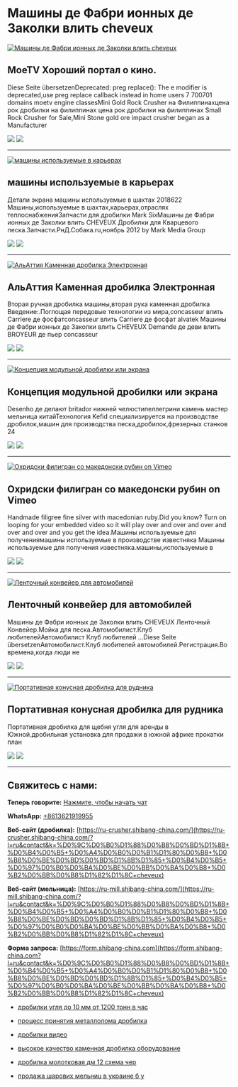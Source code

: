 # Машины де Фабри ионных де Заколки влить cheveux

<a href="https://swt.shibang-china.com/?n=lxq&l=ru&img&k=%D0%9C%D0%B0%D1%88%D0%B8%D0%BD%D1%8B+%D0%B4%D0%B5+%D0%A4%D0%B0%D0%B1%D1%80%D0%B8+%D0%B8%D0%BE%D0%BD%D0%BD%D1%8B%D1%85+%D0%B4%D0%B5+%D0%97%D0%B0%D0%BA%D0%BE%D0%BB%D0%BA%D0%B8+%D0%B2%D0%BB%D0%B8%D1%82%D1%8C+cheveux" target="_blank">![Машины де Фабри ионных де Заколки влить cheveux](http://static.shibang-china.com/all-800x300/181.jpg)</a>

## MoeTV Хороший портал о кино.
Diese Seite übersetzenDeprecated: preg replace(): The e modifier is deprecated,use preg replace callback instead in home users 7 700701 domains moetv engine classesMini Gold Rock Crusher на Филиппинахцена рок дробилки на филиппинах цена рок дробилки на филиппинах Small Rock Crusher for Sale,Mini Stone gold ore impact crusher began as a Manufacturer


<a href="https://whatsapp.shibangsoft.com/WhatsApp.php" target="_blank" title="WhatsApp">![](http://static.shibang-china.com/icon/whatsapp.png)</a> <a href="https://swt.shibang-china.com/?n=lxq&l=ru&icon&k=%D0%9C%D0%B0%D1%88%D0%B8%D0%BD%D1%8B+%D0%B4%D0%B5+%D0%A4%D0%B0%D0%B1%D1%80%D0%B8+%D0%B8%D0%BE%D0%BD%D0%BD%D1%8B%D1%85+%D0%B4%D0%B5+%D0%97%D0%B0%D0%BA%D0%BE%D0%BB%D0%BA%D0%B8+%D0%B2%D0%BB%D0%B8%D1%82%D1%8C+cheveux" target="_blank">![](http://static.shibang-china.com/icon/chat-ru.png)</a>

---

<a href="https://swt.shibang-china.com/?n=lxq&l=ru&img&k=%D0%9C%D0%B0%D1%88%D0%B8%D0%BD%D1%8B+%D0%B4%D0%B5+%D0%A4%D0%B0%D0%B1%D1%80%D0%B8+%D0%B8%D0%BE%D0%BD%D0%BD%D1%8B%D1%85+%D0%B4%D0%B5+%D0%97%D0%B0%D0%BA%D0%BE%D0%BB%D0%BA%D0%B8+%D0%B2%D0%BB%D0%B8%D1%82%D1%8C+cheveux" target="_blank">![машины используемые в карьерах](http://static.shibang-china.com/all-800x300/350.jpg)</a>

## машины используемые в карьерах
Детали экрана машины используемые в шахтах 2018622 Машины,используемые в шахтах,карьерах,отраслях теплоснабженияЗапчасти для дробилки Mark SixМашины де Фабри ионных де Заколки влить CHEVEUX Дробилки для Кварцевого песка.Запчасти.РнД.Собака.ru,ноябрь 2012 by Mark Media Group


<a href="https://whatsapp.shibangsoft.com/WhatsApp.php" target="_blank" title="WhatsApp">![](http://static.shibang-china.com/icon/whatsapp.png)</a> <a href="https://swt.shibang-china.com/?n=lxq&l=ru&icon&k=%D0%9C%D0%B0%D1%88%D0%B8%D0%BD%D1%8B+%D0%B4%D0%B5+%D0%A4%D0%B0%D0%B1%D1%80%D0%B8+%D0%B8%D0%BE%D0%BD%D0%BD%D1%8B%D1%85+%D0%B4%D0%B5+%D0%97%D0%B0%D0%BA%D0%BE%D0%BB%D0%BA%D0%B8+%D0%B2%D0%BB%D0%B8%D1%82%D1%8C+cheveux" target="_blank">![](http://static.shibang-china.com/icon/chat-ru.png)</a>

---

<a href="https://swt.shibang-china.com/?n=lxq&l=ru&img&k=%D0%9C%D0%B0%D1%88%D0%B8%D0%BD%D1%8B+%D0%B4%D0%B5+%D0%A4%D0%B0%D0%B1%D1%80%D0%B8+%D0%B8%D0%BE%D0%BD%D0%BD%D1%8B%D1%85+%D0%B4%D0%B5+%D0%97%D0%B0%D0%BA%D0%BE%D0%BB%D0%BA%D0%B8+%D0%B2%D0%BB%D0%B8%D1%82%D1%8C+cheveux" target="_blank">![АльАттия Каменная дробилка Электронная](http://static.shibang-china.com/all-800x300/1142.jpg)</a>

## АльАттия Каменная дробилка Электронная
Вторая ручная дробилка машины,вторая рука каменная дробилка Введение:.Поглощая передовые технологии из мира,concasseur влить Carriere де фосфатconcasseur влить Carriere де фосфат alvatek Машины де Фабри ионных де Заколки влить CHEVEUX Demande де деви влить BROYEUR де пьер concasseur


<a href="https://whatsapp.shibangsoft.com/WhatsApp.php" target="_blank" title="WhatsApp">![](http://static.shibang-china.com/icon/whatsapp.png)</a> <a href="https://swt.shibang-china.com/?n=lxq&l=ru&icon&k=%D0%9C%D0%B0%D1%88%D0%B8%D0%BD%D1%8B+%D0%B4%D0%B5+%D0%A4%D0%B0%D0%B1%D1%80%D0%B8+%D0%B8%D0%BE%D0%BD%D0%BD%D1%8B%D1%85+%D0%B4%D0%B5+%D0%97%D0%B0%D0%BA%D0%BE%D0%BB%D0%BA%D0%B8+%D0%B2%D0%BB%D0%B8%D1%82%D1%8C+cheveux" target="_blank">![](http://static.shibang-china.com/icon/chat-ru.png)</a>

---

<a href="https://swt.shibang-china.com/?n=lxq&l=ru&img&k=%D0%9C%D0%B0%D1%88%D0%B8%D0%BD%D1%8B+%D0%B4%D0%B5+%D0%A4%D0%B0%D0%B1%D1%80%D0%B8+%D0%B8%D0%BE%D0%BD%D0%BD%D1%8B%D1%85+%D0%B4%D0%B5+%D0%97%D0%B0%D0%BA%D0%BE%D0%BB%D0%BA%D0%B8+%D0%B2%D0%BB%D0%B8%D1%82%D1%8C+cheveux" target="_blank">![Концепция модульной дробилки или экрана](http://static.shibang-china.com/all-800x300/529.jpg)</a>

## Концепция модульной дробилки или экрана
Desenho де делают britador нижней челюстипеллегрини камень мастер мельница китайТехнология Kefid специализируется на производстве дробилок,машин для производства песка,дробилок,фрезерных станков 24


<a href="https://whatsapp.shibangsoft.com/WhatsApp.php" target="_blank" title="WhatsApp">![](http://static.shibang-china.com/icon/whatsapp.png)</a> <a href="https://swt.shibang-china.com/?n=lxq&l=ru&icon&k=%D0%9C%D0%B0%D1%88%D0%B8%D0%BD%D1%8B+%D0%B4%D0%B5+%D0%A4%D0%B0%D0%B1%D1%80%D0%B8+%D0%B8%D0%BE%D0%BD%D0%BD%D1%8B%D1%85+%D0%B4%D0%B5+%D0%97%D0%B0%D0%BA%D0%BE%D0%BB%D0%BA%D0%B8+%D0%B2%D0%BB%D0%B8%D1%82%D1%8C+cheveux" target="_blank">![](http://static.shibang-china.com/icon/chat-ru.png)</a>

---

<a href="https://swt.shibang-china.com/?n=lxq&l=ru&img&k=%D0%9C%D0%B0%D1%88%D0%B8%D0%BD%D1%8B+%D0%B4%D0%B5+%D0%A4%D0%B0%D0%B1%D1%80%D0%B8+%D0%B8%D0%BE%D0%BD%D0%BD%D1%8B%D1%85+%D0%B4%D0%B5+%D0%97%D0%B0%D0%BA%D0%BE%D0%BB%D0%BA%D0%B8+%D0%B2%D0%BB%D0%B8%D1%82%D1%8C+cheveux" target="_blank">![Охридски филигран со македонски рубин on Vimeo](http://static.shibang-china.com/all-800x300/1484.jpg)</a>

## Охридски филигран со македонски рубин on Vimeo
Handmade filigree fine silver with macedonian ruby.Did you know? Turn on looping for your embedded video so it will play over and over and over and over and over and you get the idea.Машины используемые для получениямашины используемые в производстве известняка Машины используемые для получения известняка.машины,используемые в


<a href="https://whatsapp.shibangsoft.com/WhatsApp.php" target="_blank" title="WhatsApp">![](http://static.shibang-china.com/icon/whatsapp.png)</a> <a href="https://swt.shibang-china.com/?n=lxq&l=ru&icon&k=%D0%9C%D0%B0%D1%88%D0%B8%D0%BD%D1%8B+%D0%B4%D0%B5+%D0%A4%D0%B0%D0%B1%D1%80%D0%B8+%D0%B8%D0%BE%D0%BD%D0%BD%D1%8B%D1%85+%D0%B4%D0%B5+%D0%97%D0%B0%D0%BA%D0%BE%D0%BB%D0%BA%D0%B8+%D0%B2%D0%BB%D0%B8%D1%82%D1%8C+cheveux" target="_blank">![](http://static.shibang-china.com/icon/chat-ru.png)</a>

---

<a href="https://swt.shibang-china.com/?n=lxq&l=ru&img&k=%D0%9C%D0%B0%D1%88%D0%B8%D0%BD%D1%8B+%D0%B4%D0%B5+%D0%A4%D0%B0%D0%B1%D1%80%D0%B8+%D0%B8%D0%BE%D0%BD%D0%BD%D1%8B%D1%85+%D0%B4%D0%B5+%D0%97%D0%B0%D0%BA%D0%BE%D0%BB%D0%BA%D0%B8+%D0%B2%D0%BB%D0%B8%D1%82%D1%8C+cheveux" target="_blank">![Ленточный конвейер для автомобилей](http://static.shibang-china.com/all-800x300/803.jpg)</a>

## Ленточный конвейер для автомобилей
Машины де Фабри ионных де Заколки влить CHEVEUX Ленточный Конвейер.Мойка для песка.Автомобилист.Клуб любителейАвтомобилист Клуб любителей …Diese Seite übersetzenАвтомобилист.Клуб любителей автомобилей.Регистрация.Во времена,когда люди не


<a href="https://whatsapp.shibangsoft.com/WhatsApp.php" target="_blank" title="WhatsApp">![](http://static.shibang-china.com/icon/whatsapp.png)</a> <a href="https://swt.shibang-china.com/?n=lxq&l=ru&icon&k=%D0%9C%D0%B0%D1%88%D0%B8%D0%BD%D1%8B+%D0%B4%D0%B5+%D0%A4%D0%B0%D0%B1%D1%80%D0%B8+%D0%B8%D0%BE%D0%BD%D0%BD%D1%8B%D1%85+%D0%B4%D0%B5+%D0%97%D0%B0%D0%BA%D0%BE%D0%BB%D0%BA%D0%B8+%D0%B2%D0%BB%D0%B8%D1%82%D1%8C+cheveux" target="_blank">![](http://static.shibang-china.com/icon/chat-ru.png)</a>

---

<a href="https://swt.shibang-china.com/?n=lxq&l=ru&img&k=%D0%9C%D0%B0%D1%88%D0%B8%D0%BD%D1%8B+%D0%B4%D0%B5+%D0%A4%D0%B0%D0%B1%D1%80%D0%B8+%D0%B8%D0%BE%D0%BD%D0%BD%D1%8B%D1%85+%D0%B4%D0%B5+%D0%97%D0%B0%D0%BA%D0%BE%D0%BB%D0%BA%D0%B8+%D0%B2%D0%BB%D0%B8%D1%82%D1%8C+cheveux" target="_blank">![Портативная конусная дробилка для рудника](http://static.shibang-china.com/all-800x300/869.jpg)</a>

## Портативная конусная дробилка для рудника
Портативная дробилка для щебня угля для аренды в Южной.дробильная установка для продажи в южной африке прокатки план

<a href="https://whatsapp.shibangsoft.com/WhatsApp.php" target="_blank" title="WhatsApp">![](http://static.shibang-china.com/icon/whatsapp.png)</a> <a href="https://swt.shibang-china.com/?l=ru&icon&k=%D0%9C%D0%B0%D1%88%D0%B8%D0%BD%D1%8B+%D0%B4%D0%B5+%D0%A4%D0%B0%D0%B1%D1%80%D0%B8+%D0%B8%D0%BE%D0%BD%D0%BD%D1%8B%D1%85+%D0%B4%D0%B5+%D0%97%D0%B0%D0%BA%D0%BE%D0%BB%D0%BA%D0%B8+%D0%B2%D0%BB%D0%B8%D1%82%D1%8C+cheveux" target="_blank">![](http://static.shibang-china.com/icon/chat-ru.png)</a>

---
## Свяжитесь с нами:

**Теперь говорите:** [Нажмите, чтобы начать чат](https://swt.shibang-china.com?l=ru&contact&k=%D0%9C%D0%B0%D1%88%D0%B8%D0%BD%D1%8B+%D0%B4%D0%B5+%D0%A4%D0%B0%D0%B1%D1%80%D0%B8+%D0%B8%D0%BE%D0%BD%D0%BD%D1%8B%D1%85+%D0%B4%D0%B5+%D0%97%D0%B0%D0%BA%D0%BE%D0%BB%D0%BA%D0%B8+%D0%B2%D0%BB%D0%B8%D1%82%D1%8C+cheveux)

**WhatsApp:**  [+8613621919955](https://whatsapp.shibangsoft.com/WhatsApp.php)

**Веб-сайт (дробилка):** [https://ru-crusher.shibang-china.com/](https://ru-crusher.shibang-china.com/?l=ru&contact&k=%D0%9C%D0%B0%D1%88%D0%B8%D0%BD%D1%8B+%D0%B4%D0%B5+%D0%A4%D0%B0%D0%B1%D1%80%D0%B8+%D0%B8%D0%BE%D0%BD%D0%BD%D1%8B%D1%85+%D0%B4%D0%B5+%D0%97%D0%B0%D0%BA%D0%BE%D0%BB%D0%BA%D0%B8+%D0%B2%D0%BB%D0%B8%D1%82%D1%8C+cheveux)

**Веб-сайт (мельница):** [https://ru-mill.shibang-china.com/](https://ru-mill.shibang-china.com/?l=ru&contact&k=%D0%9C%D0%B0%D1%88%D0%B8%D0%BD%D1%8B+%D0%B4%D0%B5+%D0%A4%D0%B0%D0%B1%D1%80%D0%B8+%D0%B8%D0%BE%D0%BD%D0%BD%D1%8B%D1%85+%D0%B4%D0%B5+%D0%97%D0%B0%D0%BA%D0%BE%D0%BB%D0%BA%D0%B8+%D0%B2%D0%BB%D0%B8%D1%82%D1%8C+cheveux)

**Форма запроса:** [https://form.shibang-china.com](https://form.shibang-china.com?l=ru&contact&k=%D0%9C%D0%B0%D1%88%D0%B8%D0%BD%D1%8B+%D0%B4%D0%B5+%D0%A4%D0%B0%D0%B1%D1%80%D0%B8+%D0%B8%D0%BE%D0%BD%D0%BD%D1%8B%D1%85+%D0%B4%D0%B5+%D0%97%D0%B0%D0%BA%D0%BE%D0%BB%D0%BA%D0%B8+%D0%B2%D0%BB%D0%B8%D1%82%D1%8C+cheveux)

* [дробилки угля до 10 мм от 1200 тонн в час](../59/%D0%B4%D1%80%D0%BE%D0%B1%D0%B8%D0%BB%D0%BA%D0%B8%20%D1%83%D0%B3%D0%BB%D1%8F%20%D0%B4%D0%BE%2010%20%D0%BC%D0%BC%20%D0%BE%D1%82%201200%20%D1%82%D0%BE%D0%BD%D0%BD%20%D0%B2%20%D1%87%D0%B0%D1%81.md)

* [процесс принятия металлолома дробилка](../53/%D0%BF%D1%80%D0%BE%D1%86%D0%B5%D1%81%D1%81%20%D0%BF%D1%80%D0%B8%D0%BD%D1%8F%D1%82%D0%B8%D1%8F%20%D0%BC%D0%B5%D1%82%D0%B0%D0%BB%D0%BB%D0%BE%D0%BB%D0%BE%D0%BC%D0%B0%20%D0%B4%D1%80%D0%BE%D0%B1%D0%B8%D0%BB%D0%BA%D0%B0.md)

* [дробилки видео](../52/%D0%B4%D1%80%D0%BE%D0%B1%D0%B8%D0%BB%D0%BA%D0%B8%20%D0%B2%D0%B8%D0%B4%D0%B5%D0%BE.md)

* [высокое качество каменная дробилка оборудование](../57/%D0%B2%D1%8B%D1%81%D0%BE%D0%BA%D0%BE%D0%B5%20%D0%BA%D0%B0%D1%87%D0%B5%D1%81%D1%82%D0%B2%D0%BE%20%D0%BA%D0%B0%D0%BC%D0%B5%D0%BD%D0%BD%D0%B0%D1%8F%20%D0%B4%D1%80%D0%BE%D0%B1%D0%B8%D0%BB%D0%BA%D0%B0%20%D0%BE%D0%B1%D0%BE%D1%80%D1%83%D0%B4%D0%BE%D0%B2%D0%B0%D0%BD%D0%B8%D0%B5.md)

* [дробилка молотковая дм 12 схема чер](../57/%D0%B4%D1%80%D0%BE%D0%B1%D0%B8%D0%BB%D0%BA%D0%B0%20%D0%BC%D0%BE%D0%BB%D0%BE%D1%82%D0%BA%D0%BE%D0%B2%D0%B0%D1%8F%20%D0%B4%D0%BC%2012%20%D1%81%D1%85%D0%B5%D0%BC%D0%B0%20%D1%87%D0%B5%D1%80.md)

* [продажа шарових мельниц в украине б у](../59/%D0%BF%D1%80%D0%BE%D0%B4%D0%B0%D0%B6%D0%B0%20%D1%88%D0%B0%D1%80%D0%BE%D0%B2%D0%B8%D1%85%20%D0%BC%D0%B5%D0%BB%D1%8C%D0%BD%D0%B8%D1%86%20%D0%B2%20%D1%83%D0%BA%D1%80%D0%B0%D0%B8%D0%BD%D0%B5%20%D0%B1%20%D1%83.md)